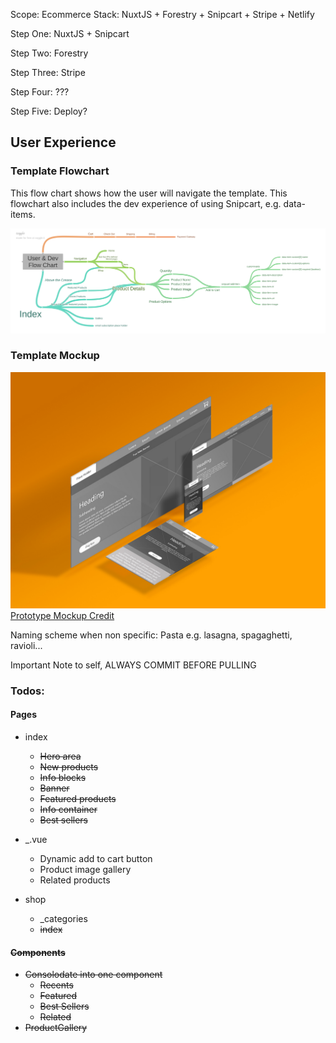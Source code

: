 Scope: Ecommerce
Stack: NuxtJS + Forestry + Snipcart + Stripe + Netlify

Step One: NuxtJS + Snipcart

Step Two: Forestry

Step Three: Stripe

Step Four: ???

Step Five: Deploy?

## User Experience

### Template Flowchart

This flow chart shows how the user will navigate the template. This flowchart also includes the dev experience of using Snipcart, e.g. data-items.

![Flow Chart](/assets/mock-ups/User__Dev_Flow_Chart.png)

### Template Mockup

![Responsive Design Mock Up](/assets/mock-ups/MockUp.jpg)
[Prototype Mockup Credit](https://www.behance.net/gallery/53339171/iScreens-Free-Mock-up)

Naming scheme when non specific: Pasta e.g. lasagna, spagaghetti, ravioli...

Important Note to self, ALWAYS COMMIT BEFORE PULLING

### Todos:

#### Pages

  * index
    * ~~Hero area~~
    * ~~New products~~
    * ~~Info blocks~~
    * ~~Banner~~
    * ~~Featured products~~
    * ~~Info container~~
    * ~~Best sellers~~

  * _.vue
    * Dynamic add to cart button
    * Product image gallery
    * Related products

  * shop
    * _categories
    * ~~index~~

#### ~~Components~~
  * ~~Consolodate into one component~~
    * ~~Recents~~
    * ~~Featured~~
    * ~~Best Sellers~~
    * ~~Related~~
  * ~~ProductGallery~~
